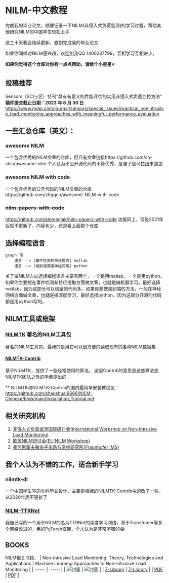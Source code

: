 # NILM-中文教程
完成我的毕业论文，顺便记录一下NILM(非侵入式负荷监测)的学习过程，帮助其他研究NILM的中国学生轻松上手

这三十天我会陆续更新，直到完成我的毕业论文

如果你同样对NILM感兴趣，欢迎加我QQ 1400237799，互相学习互相进步。

**如果你觉得这个仓库对你有一点点帮助，请给个小星星:star:**
## 投稿推荐
Sensors（SCI三区）特刊“具有有意义的性能评估的实用非侵入式负载监控方法” **稿件提交截止日期：2023 年 6 月 30 日**
https://www.mdpi.com/journal/sensors/special_issues/practical_nonintrusive_load_monitoring_approaches_with_meaningful_performance_evaluation
## 一些汇总仓库（英文）：
### awesome NILM 
一个包含优秀的NILM文章的仓库，但只有文章链接https://github.com/ch-shin/awesome-nilm 个人认为不公开源代码的不算优秀，是骡子是马拉出来遛遛
### awesome NILM with code
一个包含优秀的公开代码的NILM文章的仓库https://github.com/zhgqcn/awesome-NILM-with-code
### ~~nilm-papers-with-code~~
https://github.com/klemenjak/nilm-papers-with-code 功能同上，但是2021年后就不更新了，内容也少，还是看上面那个仓库

## 选择编程语言
```mermaid
graph TB
    语言 --> |事件检测和特征提取| matlab
    语言 --> |端到端深度神经网络| python
```

关于做NILM方向选择编程语言主要有两个，一个是用matlab，一个是用python。如果你主要想在事件检测和特征提取方面做文章，也就是搞机器学习，最好选择matlab，因为这部分可以借鉴的代码多。如果你想做端到端的方法，一般在神经网络方面做文章，也就是搞深度学习，最好选择python，因为这部分开源的代码都是用python写的。

## NILM工具或框架
### [NILMTK](https://github.com/nilmtk/nilmtk) 著名的NILM工具包

著名的NILM工具包，最棒的是用它可以很方便的读取现有的各种NILM数据集

#### [NILMTK-Contrib](https://github.com/nilmtk/nilmtk-contrib)
基于NILMTK，提供了一些经常使用的算法。
这里Contrib的意思是这些算法是NILMTK团队之外的学者提出的

** NILMTK和NILMTK-Contrib的国内最简单安装教程见：https://github.com/shaoshuai6666/NILM-Chinese/blob/main/Installation_Tutorial.md

## 相关研究机构
1. [非侵入式负载监测国际研讨会(International Workshop on Non-Intrusive Load Monitoring)](http://nilmworkshop.org/)
2. [欧盟NILM研讨会(EU NILM Workshop)](https://www.oliverparson.co.uk/eu-nilm-workshop)
2. [弗劳恩霍夫微电子电路与系统研究所(Fraunhofer IMS)](https://www.ims.fraunhofer.de/en/Business_Units_and_Core_Competencies/Electronic-Assistance-Systems/Applications/NILM.html)
## 我个人认为不错的工作，适合新手学习
### nilmtk-dl
一个中国学生写的本科毕业设计，主要是根据的NILMTK-Contrib中的改了一些，从2020年后不更新了

### [NILM-TTRNet](https://github.com/shaoshuai6666/NILM-TTRNet)
我自己写的一个用于NILM的名为TTRNet的深度学习网络，基于Transfomer等多个网络改进的，用的PyTorch框架，个人认为是非常不错的:joy:

## BOOKS
NILM相关书籍，
|  Non-intrusive Load Monitoring: Theory, Technologies and Applications   | Machine Learning Approaches to Non-Intrusive Load Monitoring  |
|  :----:  | :----:  |
| ![封面](https://media.springernature.com/w92/springer-static/cover/book/978-981-15-1860-7.jpg?as=webp)  | ![封面](https://media.springernature.com/w92/springer-static/cover/book/978-3-030-30782-0.jpg?as=webp) |
| [Z-Library](https://1lib.tk/book/5403114/63d09c?dsource=recommend)  | [Z-Library](https://1lib.tk/book/5400202/1835fe?dsource=recommend) |
| [PDF](https://1lib.tk/dl/5403114/1d1043?openInBrowser)  | [PDF](https://1lib.tk/dl/5400202/6093fa?dsource=recommend&openInBrowser) |
